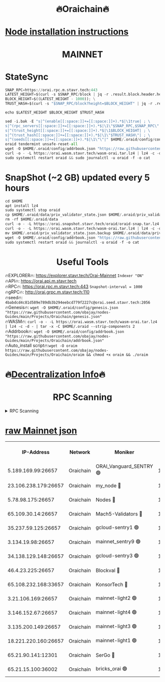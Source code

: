 <h1 align="center"> 🔥Oraichain🔥</h1>

[Node installation instructions](https://github.com/obajay/nodes-Guides/tree/main/Projects/Oraichain)
=
<h1 align="center"> MAINNET</h1>

# StateSync
```python
SNAP_RPC=https://orai.rpc.m.stavr.tech:443
LATEST_HEIGHT=$(curl -s $SNAP_RPC/block | jq -r .result.block.header.height); \
BLOCK_HEIGHT=$((LATEST_HEIGHT - 1000)); \
TRUST_HASH=$(curl -s "$SNAP_RPC/block?height=$BLOCK_HEIGHT" | jq -r .result.block_id.hash)

echo $LATEST_HEIGHT $BLOCK_HEIGHT $TRUST_HASH

sed -i.bak -E "s|^(enable[[:space:]]+=[[:space:]]+).*$|\1true| ; \
s|^(rpc_servers[[:space:]]+=[[:space:]]+).*$|\1\"$SNAP_RPC,$SNAP_RPC\"| ; \
s|^(trust_height[[:space:]]+=[[:space:]]+).*$|\1$BLOCK_HEIGHT| ; \
s|^(trust_hash[[:space:]]+=[[:space:]]+).*$|\1\"$TRUST_HASH\"| ; \
s|^(seeds[[:space:]]+=[[:space:]]+).*$|\1\"\"|" $HOME/.oraid/config/config.toml
oraid tendermint unsafe-reset-all
wget -O $HOME/.oraid/config/addrbook.json "https://raw.githubusercontent.com/obajay/nodes-Guides/main/Projects/Oraichain/addrbook.json"
curl -o - -L https://orai.wasm.stavr.tech/wasm-orai.tar.lz4 | lz4 -c -d - | tar -x -C $HOME/.oraid --strip-components 2
sudo systemctl restart oraid && sudo journalctl -u oraid -f -o cat
```
# SnapShot (~2 GB) updated every 5 hours
```python
cd $HOME
apt install lz4
sudo systemctl stop oraid
cp $HOME/.oraid/data/priv_validator_state.json $HOME/.oraid/priv_validator_state.json.backup
rm -rf $HOME/.oraid/data
curl -o - -L https://orai.snapshot.stavr.tech/oraid/oraid-snap.tar.lz4 | lz4 -c -d - | tar -x -C $HOME/.oraid --strip-components 2
curl -o - -L https://orai.wasm.stavr.tech/wasm-orai.tar.lz4 | lz4 -c -d - | tar -x -C $HOME/.oraid --strip-components 2
mv $HOME/.oraid/priv_validator_state.json.backup $HOME/.oraid/data/priv_validator_state.json
wget -O $HOME/.oraid/config/addrbook.json "https://raw.githubusercontent.com/obajay/nodes-Guides/main/Projects/Oraichain/addrbook.json"
sudo systemctl restart oraid && journalctl -u oraid -f -o cat
```

 <h1 align="center"> Useful Tools</h1>

🔥EXPLORER🔥:     https://explorer.stavr.tech/Orai-Mainnet        `Indexer "ON"` \
🔥API🔥:          https://orai.api.m.stavr.tech \
🔥RPC🔥:          https://orai.rpc.m.stavr.tech:443              `Snapshot-interval = 1000` \
🔥gRPC🔥:         http://orai.grpc.m.stavr.tech:110 \
🔥seed🔥:      `4babdcd4c81d589e789db3b294eebcd779f2227c@orai.seed.stavr.tech:2056` \
🔥Genesis🔥:   `wget -O $HOME/.oraid/config/genesis.json "https://raw.githubusercontent.com/obajay/nodes-Guides/main/Projects/Oraichain/genesis.json"` \
🔥WASM🔥:      `curl -o - -L https://orai.wasm.stavr.tech/wasm-orai.tar.lz4 | lz4 -c -d - | tar -x -C $HOME/.oraid --strip-components 2` \
🔥Addrbook🔥:  `wget -O $HOME/.oraid/config/addrbook.json "https://raw.githubusercontent.com/obajay/nodes-Guides/main/Projects/Oraichain/addrbook.json"` \
🔥Auto_install script🔥:`wget -O oraim https://raw.githubusercontent.com/obajay/nodes-Guides/main/Projects/Oraichain/oraim && chmod +x oraim && ./oraim`

🔥[Decentralization Info](https://github.com/obajay/StateSync-snapshots/tree/main/Projects/Oraichain/Decentralization)🔥
=
<h1 align="center"> RPC Scanning</h1>

<details>
<summary>RPC Scanning</summary>

<h2 align="center"> We scan nodes in real time every 4 hours. And we provide the final result of RPC endpoints.
We cannot influence the operation of these nodes in any way. </h2>


```python
If Voting Power is higher than 0 --> then the Node is a validator of the network and may be subject to attack and be a potential threat to the chain.
```
```python
We marked such validators with a red symbol
```

</details>

[raw Mainnet json](https://rpc-check.oraim.stavr.tech/oraim/rpc-oraim-result.json)
=


<table><tr><th>IP-Address</th><th>Network</th><th>Moniker</th><th>Latest Block Height</th><th>Earliest Block Height</th><th>Catching Up</th><th>Tx Index</th><th>Voting Power</th><th>Scan Time</th></tr><tr><td>5.189.169.99:26657</td><td>Oraichain</td><td>ORAI_Vanguard_SENTRY 🟢</td><td>15880974</td><td>0</td><td>False</td><td>on</td><td>0</td><td>2024-02-22T02:46:45.617177045UTC</td></tr><tr><td>23.106.238.179:26657</td><td>Oraichain</td><td>my_node 🔴</td><td>15880977</td><td>0</td><td>False</td><td>on</td><td>302642</td><td>2024-02-22T02:47:02.369942193UTC</td></tr><tr><td>5.78.98.175:26657</td><td>Oraichain</td><td>Nodes 🔴</td><td>15880978</td><td>0</td><td>False</td><td>off</td><td>166277</td><td>2024-02-22T02:47:11.998269725UTC</td></tr><tr><td>65.109.30.14:26657</td><td>Oraichain</td><td>Mach5-Validators 🔴</td><td>15880982</td><td>0</td><td>False</td><td>off</td><td>644</td><td>2024-02-22T02:47:34.259283046UTC</td></tr><tr><td>35.237.59.125:26657</td><td>Oraichain</td><td>gcloud-sentry1 🟢</td><td>15880973</td><td>1</td><td>False</td><td>on</td><td>0</td><td>2024-02-22T02:46:40.928543372UTC</td></tr><tr><td>3.134.19.98:26657</td><td>Oraichain</td><td>mainnet_sentry9 🟢</td><td>15880978</td><td>1</td><td>False</td><td>on</td><td>0</td><td>2024-02-22T02:47:08.297934015UTC</td></tr><tr><td>34.138.129.148:26657</td><td>Oraichain</td><td>gcloud-sentry3 🟢</td><td>15880981</td><td>1</td><td>False</td><td>on</td><td>0</td><td>2024-02-22T02:47:24.329118949UTC</td></tr><tr><td>46.4.23.225:26657</td><td>Oraichain</td><td>Blockval 🔴</td><td>15880983</td><td>10774049</td><td>False</td><td>off</td><td>289548</td><td>2024-02-22T02:47:36.976508553UTC</td></tr><tr><td>65.108.232.168:33657</td><td>Oraichain</td><td>KonsorTech 🔴</td><td>15880973</td><td>14344801</td><td>False</td><td>off</td><td>50569</td><td>2024-02-22T02:46:40.232095474UTC</td></tr><tr><td>3.21.106.169:26657</td><td>Oraichain</td><td>mainnet-light2 🟢</td><td>15880977</td><td>15275144</td><td>False</td><td>on</td><td>0</td><td>2024-02-22T02:47:05.133260381UTC</td></tr><tr><td>3.146.152.67:26657</td><td>Oraichain</td><td>mainnet-light4 🟢</td><td>15880978</td><td>15275144</td><td>False</td><td>on</td><td>0</td><td>2024-02-22T02:47:11.002294179UTC</td></tr><tr><td>3.135.200.149:26657</td><td>Oraichain</td><td>mainnet-light3 🟢</td><td>15880979</td><td>15275144</td><td>False</td><td>on</td><td>0</td><td>2024-02-22T02:47:14.713495517UTC</td></tr><tr><td>18.221.220.160:26657</td><td>Oraichain</td><td>mainnet-light1 🟢</td><td>15880980</td><td>15643601</td><td>False</td><td>on</td><td>0</td><td>2024-02-22T02:47:19.602141639UTC</td></tr><tr><td>65.21.90.141:12301</td><td>Oraichain</td><td>SerGo 🔴</td><td>15880981</td><td>15780981</td><td>False</td><td>off</td><td>1</td><td>2024-02-22T02:47:26.788145789UTC</td></tr><tr><td>65.21.15.100:36002</td><td>Oraichain</td><td>bricks_orai 🟢</td><td>15880983</td><td>15848470</td><td>False</td><td>on</td><td>0</td><td>2024-02-22T02:47:36.731334327UTC</td></tr></table>
